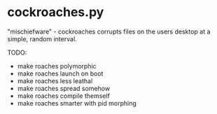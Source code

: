 cockroaches.py
=================
"mischiefware" - cockroaches corrupts files on the users desktop at a simple, random interval.



TODO:

 - make roaches polymorphic
 - make roaches launch on boot
 - make roaches less leathal
 - make roaches spread somehow
 - make roaches compile themself
 - make roaches smarter with pid morphing
